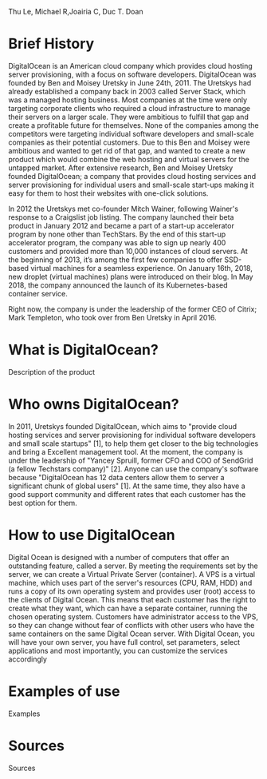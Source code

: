 Thu Le, Michael R,Joairia C, Duc T. Doan

# Brief History 

DigitalOcean is an American cloud company which provides cloud hosting server provisioning, with a focus on software developers. DigitalOcean was founded by Ben and Moisey Uretsky in June 24th, 2011. The Uretskys had already established a company back in 2003 called Server Stack, which was a managed hosting business. Most companies at the time were only targeting corporate clients who required a cloud infrastructure to manage their servers on a larger scale. They were ambitious to fulfill that gap and create a profitable future for themselves. None of the companies among the competitors were targeting individual software developers and small-scale companies as their potential customers. Due to this Ben and Moisey were ambitious and wanted to get rid of that gap, and wanted to create a new product which would combine the web hosting and virtual servers for the untapped market. After extensive research, Ben and Moisey Uretsky founded DigitalOcean; a company that provides cloud hosting services and server provisioning for individual users and small-scale start-ups making it easy for them to host their websites with one-click solutions.

In 2012 the Uretskys met co-founder Mitch Wainer, following Wainer's response to a Craigslist job listing. The company launched their beta product in January 2012 and became a part of a start-up accelerator program by none other than TechStars. By the end of this start-up accelerator program, the company was able to sign up nearly 400 customers and provided more than 10,000 instances of cloud servers. At the beginning of 2013, it’s among the first few companies to offer SSD-based virtual machines for a seamless experience. On January 16th, 2018, new droplet (virtual machines) plans were introduced on their blog. In May 2018, the company announced the launch of its Kubernetes-based container service.

Right now, the company is under the leadership of the former CEO of Citrix; Mark Templeton, who took over from Ben Uretsky in April 2016.


# What is DigitalOcean?

Description of the product 

# Who owns DigitalOcean?

In 2011, Uretskys founded DigitalOcean, which aims to "provide cloud hosting services and server provisioning for individual software developers and small scale startups" [1], to help them get closer to the big technologies and bring a Excellent management tool. At the moment, the company is under the leadership of "Yancey Spruill, former CFO and COO of SendGrid (a fellow Techstars company)" [2]. Anyone can use the company's software because "DigitalOcean has 12 data centers allow them to server a significant chunk of global users" [1]. At the same time, they also have a good support community and different rates that each customer has the best option for them. 

# How to use DigitalOcean

Digital Ocean is designed with a number of computers that offer an outstanding feature, called a server. By meeting the requirements set by the server, we can create a Virtual Private Server (container). A VPS is a virtual machine, which uses part of the server's resources (CPU, RAM, HDD) and runs a copy of its own operating system and provides user (root) access to the clients of Digital Ocean. This means that each customer has the right to create what they want, which can have a separate container, running the chosen operating system. Customers have administrator access to the VPS, so they can change without fear of conflicts with other users who have the same containers on the same Digital Ocean server. With Digital Ocean, you will have your own server, you have full control, set parameters, select applications and most importantly, you can customize the services accordingly

# Examples of use

Examples

# Sources

Sources
